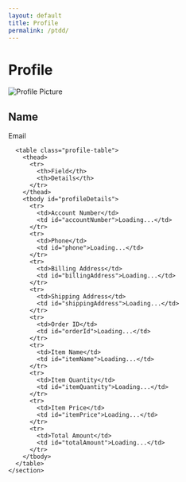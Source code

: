 ```yaml
---
layout: default
title: Profile
permalink: /ptdd/
---
```


# Profile


  <main>
    <section class="profile-section">
      <div class="profile-header">
        <img id="profilePicture" src="default-avatar.png" alt="Profile Picture" class="profile-picture">
        <h1 id="profileName">Name</h1>
        <p id="profileEmail">Email</p>
      </div>

      <table class="profile-table">
        <thead>
          <tr>
            <th>Field</th>
            <th>Details</th>
          </tr>
        </thead>
        <tbody id="profileDetails">
          <tr>
            <td>Account Number</td>
            <td id="accountNumber">Loading...</td>
          </tr>
          <tr>
            <td>Phone</td>
            <td id="phone">Loading...</td>
          </tr>
          <tr>
            <td>Billing Address</td>
            <td id="billingAddress">Loading...</td>
          </tr>
          <tr>
            <td>Shipping Address</td>
            <td id="shippingAddress">Loading...</td>
          </tr>
          <tr>
            <td>Order ID</td>
            <td id="orderId">Loading...</td>
          </tr>
          <tr>
            <td>Item Name</td>
            <td id="itemName">Loading...</td>
          </tr>
          <tr>
            <td>Item Quantity</td>
            <td id="itemQuantity">Loading...</td>
          </tr>
          <tr>
            <td>Item Price</td>
            <td id="itemPrice">Loading...</td>
          </tr>
          <tr>
            <td>Total Amount</td>
            <td id="totalAmount">Loading...</td>
          </tr>
        </tbody>
      </table>
    </section>
  </main>

  <script>
    async function fetchAccountDetails(email) {
      try {
        const response = await fetch(`https://script.google.com/macros/s/YOUR_GOOGLE_SCRIPT_ID/exec?email=${email}`);
        if (response.ok) {
          const data = await response.json();
          updateProfileDetails(data);
        } else {
          console.error("Failed to fetch account details");
        }
      } catch (error) {
        console.error("Error fetching account details:", error);
      }
    }

    function updateProfileDetails(details) {
      document.getElementById("accountNumber").textContent = details.accountNumber || "N/A";
      document.getElementById("phone").textContent = details.phone || "N/A";
      document.getElementById("billingAddress").textContent = `${details.billingStreet}, ${details.billingCity}, ${details.billingState}, ${details.billingPostal}, ${details.billingCountry}`;
      document.getElementById("shippingAddress").textContent = `${details.shippingStreet}, ${details.shippingCity}, ${details.shippingState}, ${details.shippingPostal}, ${details.shippingCountry}`;
      document.getElementById("orderId").textContent = details.orderId || "N/A";
      document.getElementById("itemName").textContent = details.itemName || "N/A";
      document.getElementById("itemQuantity").textContent = details.itemQuantity || "N/A";
      document.getElementById("itemPrice").textContent = details.itemPrice || "N/A";
      document.getElementById("totalAmount").textContent = details.totalAmount || "N/A";
    }

    function initializeProfilePage() {
      const userLoggedIn = localStorage.getItem("userLoggedIn") === "true";
      if (userLoggedIn) {
        const userEmail = localStorage.getItem("userEmail");
        if (userEmail) {
          fetchAccountDetails(userEmail);
        }
      } else {
        // Redirect to login page or display a login message
        alert("Please log in to view your profile.");
        window.location.href = "login.html";
      }
    }
  </script>
